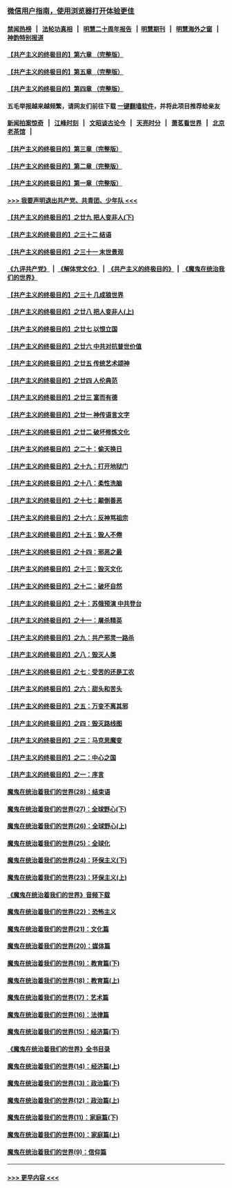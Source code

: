 ### [微信用户指南，使用浏览器打开体验更佳](https://github.com/gfw-breaker/banned-news1/blob/master/indexes/wechat-guide.md?t=0)
#### [禁闻热榜](热点新闻.md?t=0)  &nbsp;&nbsp;|&nbsp;&nbsp; [法轮功真相](https://github.com/gfw-breaker/truth/blob/master/README.md?t=0) &nbsp;&nbsp;|&nbsp;&nbsp; [明慧二十周年报告](https://github.com/gfw-breaker/mh-reports/blob/master/README.md?t=0) &nbsp;&nbsp;|&nbsp;&nbsp;[明慧期刊](https://github.com/gfw-breaker/mh-qikan) &nbsp;&nbsp;|&nbsp;&nbsp; [明慧海外之窗](https://github.com/gfw-breaker/mh-news/blob/master/README.md?t=0) &nbsp;&nbsp;|&nbsp;&nbsp; [神韵特别报道](https://github.com/gfw-breaker/mh-news/blob/master/shenyun.md?t=0)
#### [【共产主义的终极目的】第六章 （完整版）](../pages/nsc422/n11428913.md?t=02110244) 
#### [【共产主义的终极目的】第五章 （完整版）](../pages/nsc422/n11428912.md?t=02110244) 
#### [【共产主义的终极目的】第四章 （完整版）](../pages/nsc422/n11428907.md?t=02110244) 
#### 五毛举报越来越频繁，请网友们前往下载 [一键翻墙软件](https://github.com/gfw-breaker/ssr-accounts)，并将此项目推荐给亲友
#### [新闻拍案惊奇](https://github.com/gfw-breaker/banned-news1/blob/master/pages/link4.md) &nbsp;&nbsp;|&nbsp;&nbsp; [江峰时刻](https://github.com/gfw-breaker/banned-news1/blob/master/pages/link4.md) &nbsp;&nbsp;|&nbsp;&nbsp; [文昭谈古论今](https://github.com/gfw-breaker/banned-news1/blob/master/pages/link4.md) &nbsp;&nbsp;|&nbsp;&nbsp; [天亮时分](https://github.com/gfw-breaker/banned-news1/blob/master/pages/link4.md) &nbsp;&nbsp;|&nbsp;&nbsp; [萧茗看世界](https://github.com/gfw-breaker/banned-news1/blob/master/pages/link4.md) &nbsp;&nbsp;|&nbsp;&nbsp; [北京老茶馆](https://github.com/gfw-breaker/banned-news1/blob/master/pages/link4.md) &nbsp;&nbsp;|&nbsp;&nbsp; 
#### [【共产主义的终极目的】第三章（完整版）](../pages/nsc422/n11428848.md?t=02110244) 
#### [【共产主义的终极目的】第二章（完整版）](../pages/nsc422/n11428831.md?t=02110244) 
#### [【共产主义的终极目的】第一章（完整版）](../pages/nsc422/n11417651.md?t=02110244) 
#### [>>> 我要声明退出共产党、共青团、少年队 <<<](https://github.com/begood0513/goodnews/blob/master/quit/letter.md) 
#### [【共产主义的终极目的】之廿九 把人变非人(下)](../pages/nsc422/n11344140.md?t=02110244) 
#### [【共产主义的终极目的】之三十二 结语](../pages/nsc422/n11360535.md?t=02110244) 
#### [【共产主义的终极目的】之三十一 末世景观](../pages/nsc422/n11351129.md?t=02110244) 
#### [《九评共产党》](https://github.com/begood0513/9ping.md/blob/master/README.md) &nbsp;|&nbsp; [《解体党文化》](../../../../jtdwh.md/blob/master/README.md)  &nbsp;|&nbsp; [《共产主义的终极目的》](../../../../gczydzjmd.md/blob/master/README.md) &nbsp;|&nbsp; [《魔鬼在统治我们的世界》](../../../../mgztzwmdsj.md/blob/master/README.md) 
#### [【共产主义的终极目的】之三十 几成狼世界](../pages/nsc422/n11348280.md?t=02110244) 
#### [【共产主义的终极目的】之廿八 把人变非人(上)](../pages/nsc422/n11340492.md?t=02110244) 
#### [【共产主义的终极目的】之廿七 以恨立国](../pages/nsc422/n11336944.md?t=02110244) 
#### [【共产主义的终极目的】之廿六 中共对抗普世价值](../pages/nsc422/n11324785.md?t=02110244) 
#### [【共产主义的终极目的】之廿五 传统艺术颂神](../pages/nsc422/n11296396.md?t=02110244) 
#### [【共产主义的终极目的】之廿四 人伦典范](../pages/nsc422/n11296397.md?t=02110244) 
#### [【共产主义的终极目的】之廿三 富而有德](../pages/nsc422/n11283598.md?t=02110244) 
#### [【共产主义的终极目的】之廿一 神传语言文字](../pages/nsc422/n11263265.md?t=02110244) 
#### [【共产主义的终极目的】之廿二 破坏修炼文化](../pages/nsc422/n11245728.md?t=02110244) 
#### [【共产主义的终极目的】之二十：偷天换日](../pages/nsc422/n11238846.md?t=02110244) 
#### [【共产主义的终极目的】之十九：打开地狱门](../pages/nsc422/n11206376.md?t=02110244) 
#### [【共产主义的终极目的】之十八：柔性洗脑](../pages/nsc422/n11199994.md?t=02110244) 
#### [【共产主义的终极目的】之十七：颠倒善恶](../pages/nsc422/n11179782.md?t=02110244) 
#### [【共产主义的终极目的】之十六：反神骂祖宗](../pages/nsc422/n11166798.md?t=02110244) 
#### [【共产主义的终极目的】之十五：毁人不倦](../pages/nsc422/n11166792.md?t=02110244) 
#### [【共产主义的终极目的】之十四：邪恶之最](../pages/nsc422/n11150249.md?t=02110244) 
#### [【共产主义的终极目的】之十三：毁灭文化](../pages/nsc422/n11135227.md?t=02110244) 
#### [【共产主义的终极目的】之十二：破坏自然](../pages/nsc422/n11135214.md?t=02110244) 
#### [【共产主义的终极目的】之十：苏俄预演 中共登台](../pages/nsc422/n11118424.md?t=02110244) 
#### [【共产主义的终极目的】之十一：屠杀精英](../pages/nsc422/n11118442.md?t=02110244) 
#### [【共产主义的终极目的】之九：共产邪灵一路杀](../pages/nsc422/n11114139.md?t=02110244) 
#### [【共产主义的终极目的】之八：毁灭人类](../pages/nsc422/n11108503.md?t=02110244) 
#### [【共产主义的终极目的】之七：受苦的还是工农](../pages/nsc422/n11101809.md?t=02110244) 
#### [【共产主义的终极目的】之六：甜头和苦头](../pages/nsc422/n11096971.md?t=02110244) 
#### [【共产主义的终极目的】之五：万变不离其邪](../pages/nsc422/n11091285.md?t=02110244) 
#### [【共产主义的终极目的】之四：毁灭路线图](../pages/nsc422/n11086284.md?t=02110244) 
#### [【共产主义的终极目的】之三：马克思魔变](../pages/nsc422/n11061941.md?t=02110244) 
#### [【共产主义的终极目的】之二：中心之国](../pages/nsc422/n11047728.md?t=02110244) 
#### [【共产主义的终极目的】之一：序言](../pages/nsc422/n11086077.md?t=02110244) 
#### [魔鬼在统治着我们的世界(28)：结束语](../pages/nsc422/n10936246.md?t=02110244) 
#### [魔鬼在统治着我们的世界(27)：全球野心(下)](../pages/nsc422/n10928319.md?t=02110244) 
#### [魔鬼在统治着我们的世界(26)：全球野心(上)](../pages/nsc422/n10900318.md?t=02110244) 
#### [魔鬼在统治着我们的世界(25)：全球化](../pages/nsc422/n10788205.md?t=02110244) 
#### [魔鬼在统治着我们的世界(24)：环保主义(下)](../pages/nsc422/n10695307.md?t=02110244) 
#### [魔鬼在统治着我们的世界(23)：环保主义(上)](../pages/nsc422/n10688613.md?t=02110244) 
#### [《魔鬼在统治着我们的世界》音频下载](../pages/nsc422/n10635553.md?t=02110244) 
#### [魔鬼在统治着我们的世界(22)：恐怖主义](../pages/nsc422/n10614727.md?t=02110244) 
#### [魔鬼在统治着我们的世界(21)：文化篇](../pages/nsc422/n10597706.md?t=02110244) 
#### [魔鬼在统治着我们的世界(20)：媒体篇](../pages/nsc422/n10586579.md?t=02110244) 
#### [魔鬼在统治着我们的世界(19)：教育篇(下)](../pages/nsc422/n10564808.md?t=02110244) 
#### [魔鬼在统治着我们的世界(18)：教育篇(上)](../pages/nsc422/n10526970.md?t=02110244) 
#### [魔鬼在统治着我们的世界(17)：艺术篇](../pages/nsc422/n10499093.md?t=02110244) 
#### [魔鬼在统治着我们的世界(16)：法律篇](../pages/nsc422/n10485969.md?t=02110244) 
#### [魔鬼在统治着我们的世界(15)：经济篇(下)](../pages/nsc422/n10469975.md?t=02110244) 
#### [《魔鬼在统治着我们的世界》全书目录](../pages/nsc422/n10464261.md?t=02110244) 
#### [魔鬼在统治着我们的世界(14)：经济篇(上)](../pages/nsc422/n10457370.md?t=02110244) 
#### [魔鬼在统治着我们的世界(13)：政治篇(下)](../pages/nsc422/n10448270.md?t=02110244) 
#### [魔鬼在统治着我们的世界(12)：政治篇(上)](../pages/nsc422/n10444576.md?t=02110244) 
#### [魔鬼在统治着我们的世界(11)：家庭篇(下)](../pages/nsc422/n10440961.md?t=02110244) 
#### [魔鬼在统治着我们的世界(10)：家庭篇(上)](../pages/nsc422/n10435448.md?t=02110244) 
#### [魔鬼在统治着我们的世界(9)：信仰篇](../pages/nsc422/n10432159.md?t=02110244) 

----
#### [ >>> 更早内容 <<< ](../indexes/nsc422-earlier.md)
